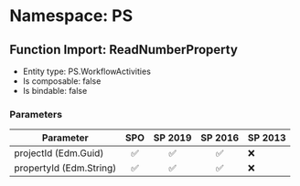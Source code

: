 # Namespace: PS

## Function Import: ReadNumberProperty

- Entity type: PS.WorkflowActivities
- Is composable: false
- Is bindable: false

### Parameters

Parameter | SPO | SP 2019 | SP 2016 | SP 2013
----------|:---:|:-------:|:-------:|:-------
projectId (Edm.Guid) | ✅ | ✅ | ✅ | ❌
propertyId (Edm.String) | ✅ | ✅ | ✅ | ❌
